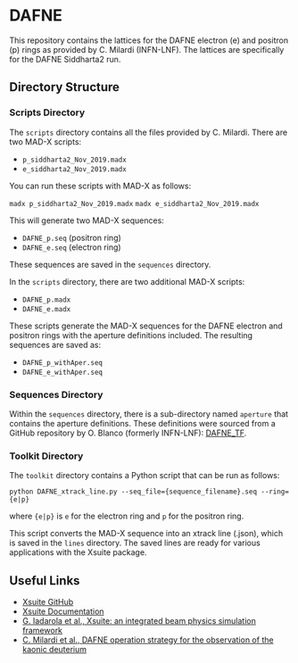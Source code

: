 # DAFNE

This repository contains the lattices for the DAFNE electron (e) and positron (p) rings as provided by C. Milardi (INFN-LNF). The lattices are specifically for the DAFNE Siddharta2 run.

## Directory Structure

### Scripts Directory

The `scripts` directory contains all the files provided by C. Milardi. There are two MAD-X scripts:

- `p_siddharta2_Nov_2019.madx`
- `e_siddharta2_Nov_2019.madx`

You can run these scripts with MAD-X as follows:

`madx p_siddharta2_Nov_2019.madx`
`madx e_siddharta2_Nov_2019.madx`

This will generate two MAD-X sequences:

- `DAFNE_p.seq` (positron ring)
- `DAFNE_e.seq` (electron ring)

These sequences are saved in the `sequences` directory.

In the `scripts` directory, there are two additional MAD-X scripts:

- `DAFNE_p.madx`
- `DAFNE_e.madx`

These scripts generate the MAD-X sequences for the DAFNE electron and positron rings with the aperture definitions included. The resulting sequences are saved as:

- `DAFNE_p_withAper.seq`
- `DAFNE_e_withAper.seq`

### Sequences Directory

Within the `sequences` directory, there is a sub-directory named `aperture` that contains the aperture definitions. These definitions were sourced from a GitHub repository by O. Blanco (formerly INFN-LNF): [DAFNE_TF](https://github.com/orblancog/DAFNE_TF).

### Toolkit Directory

The `toolkit` directory contains a Python script that can be run as follows:

`python DAFNE_xtrack_line.py --seq_file={sequence_filename}.seq --ring={e|p}`

where `{e|p}` is `e` for the electron ring and `p` for the positron ring.

This script converts the MAD-X sequence into an xtrack line (.json), which is saved in the `lines` directory. The saved lines are ready for various applications with the Xsuite package.

## Useful Links

- [Xsuite GitHub](https://github.com/xsuite/xsuite)
- [Xsuite Documentation](https://xsuite.readthedocs.io/en/latest/)
- [G. Iadarola et al., Xsuite: an integrated beam physics simulation framework](https://www.jacow.org/ipac2024/pdf/WEPR56.pdf)
- [C. Milardi et al., DAFNE operation strategy for the observation of the kaonic deuterium](https://www.jacow.org/ipac2024/pdf/WEPR17.pdf)

